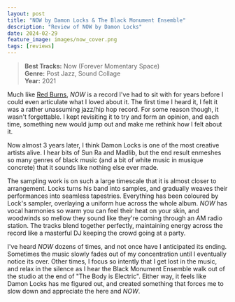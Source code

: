 ```yaml
---
layout: post
title: "NOW by Damon Locks & The Black Monument Ensemble"
description: "Review of NOW by Damon Locks"
date: 2024-02-29
feature_image: images/now_cover.png
tags: [reviews]
---
```


>**Best Tracks:** Now (Forever Momentary Space)<br>
>**Genre:** Post Jazz, Sound Collage<br>
>**Year:** 2021

Much like [Red Burns](https://wieben.ca/red-burns-review), *NOW* is a record I've had to sit with for years before I could even articulate what I loved about it. The first time I heard it, I felt it was a rather unassuming jazz/hip hop record. For some reason though, it wasn't forgettable. I kept revisiting it to try and form an opinion, and each time, something new would jump out and make me rethink how I felt about it.

<!--more-->

Now almost 3 years later, I think Damon Locks is one of the most creative artists alive. I hear bits of Sun Ra and Madlib, but the end result enmeshes so many genres of black music (and a bit of white music in musique concrete) that it sounds like nothing else ever made.

The sampling work is on such a large timescale that it is almost closer to arrangement. Locks turns his band into samples, and gradually weaves their performances into seamless tapestries. Everything has been coloured by Lock's sampler, overlaying a uniform hue across the whole album. *NOW* has vocal harmonies so warm you can feel their heat on your skin, and woodwinds so mellow they sound like they're coming through an AM radio station. The tracks blend together perfectly, maintaining energy across the record like a masterful DJ keeping the crowd going at a party.

I've heard *NOW* dozens of times, and not once have I anticipated its ending. Sometimes the music slowly fades out of my concentration until I eventually notice its over. Other times, I focus so intently that I get lost in the music, and relax in the silence as I hear the Black Monument Ensemble walk out of the studio at the end of "The Body is Electric". Either way, it feels like Damon Locks has me figured out, and created something that forces me to slow down and appreciate the here and *NOW*.